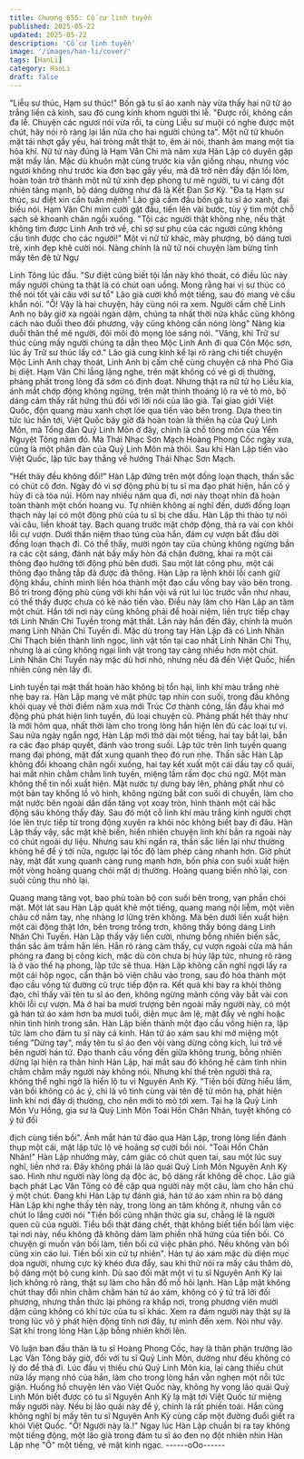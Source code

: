 ```yaml
---
title: Chương 655: Cố cư linh tuyền
published: 2025-05-22
updated: 2025-05-22
description: 'Cố cư linh tuyền'
image: '/images/han-li/cover/'
tags: [HanLi]
category: HanLi
draft: false
---
```


"Liễu sư thúc, Hạm sư thúc!"
Bốn gã tu sĩ áo xanh này vừa thấy hai nữ tử áo trắng liền cả kinh,
sau đó cung kính khom người thi lễ.
"Được rồi, không cần đa lễ. Chuyện các ngươi nói vừa rồi, ta cùng
Liễu sư muội có nghe được một chút, hãy nói rõ ràng lại lần nữa
cho hai người chúng ta".
Một nữ tử khuôn mặt tái nhợt gầy yếu, hai tròng mắt thật to, êm ái
nói, thanh âm mang một tia hỏa khí.
Nữ tử này đúng là Hạm Vân Chi mà năm xưa Hàn Lập có duyên
gặp mặt mấy lần. Mặc dù khuôn mặt cùng trước kia vẫn giống
nhau, nhưng vóc ngươi không như trước kia đơn bạc gầy yếu,
mà đã trở nên đầy đặn lồi lõm, hoàn toàn trở thành một nữ tử
xinh đẹp phong tư mê người, tu vi càng đột nhiên tăng mạnh, bộ
dáng dường như đã là Kết Đan Sơ Kỳ.
"Đa tạ Hạm sư thúc, sư điệt xin cẩn tuân mệnh" Lão già cầm đầu
bốn gã tu sĩ áo xanh, đại biểu nói.
Hạm Vân Chi mỉm cười gật đầu, tiến lên vài bước, tùy ý tìm một
chỗ sạch sẽ khoanh chân ngồi xuống.
"Tội các người thật không nhẹ, nếu thật không tìm được Linh Anh
trở về, chỉ sợ sư phụ của các người cũng không cầu tình được
cho các người!"
Một vị nữ tử khác, mày phượng, bộ dáng tươi trẻ, xinh đẹp khẽ
cười nói.
Nàng chính là nữ tử nói chuyện làm bừng tỉnh mấy tên đệ tử Ngự

Linh Tông lúc đầu.
"Sư điệt cũng biết tội lần này khó thoát, có điều lúc này mấy người
chúng ta thật là có chút oan uổng. Mong rằng hai vị sư thúc có thể
nói tốt vài câu với sư tổ" Lão già cười khổ một tiếng, sau đó mang
vẻ cầu khẩn nói.
"Ồ! Vậy là hai chuyện, hãy cùng nói ra xem. Người cấm chế Linh
Anh nọ bây giờ xa ngoài ngàn dặm, chúng ta nhất thời nửa khắc
cũng không cách nào đuổi theo đối phương, vậy cũng không cần
nóng lòng" Nàng kia duỗi thân thể mê người, đôi môi đỏ mọng lóe
sáng nói.
"Vâng, khi Trữ sư thúc cùng mấy người chúng ta dẫn theo Mộc
Linh Anh đi qua Côn Mộc sơn, lúc ấy Trữ sư thúc lấy cớ."
Lão giả cung kính kể lại rõ ràng chi tiết chuyện Mộc Linh Anh
chạy thoát, Linh Anh bị cấm chế cùng chuyện cả nhà Phó Gia bị
diệt.
Hạm Vân Chi lẳng lặng nghe, trên mặt không có vẻ gì dị thường,
phảng phất trong lòng đã sớm có định đoạt.
Nhưng thật ra nữ tử họ Liễu kia, ánh mắt chớp động không
ngừng, trên mặt thỉnh thoảng lộ ra vẻ tò mò, bộ dáng cảm thấy rất
hứng thú đối với lời nói của lão già.
Tại giao giới Việt Quốc, độn quang màu xanh chợt lóe qua tiến
vào bên trong.
Dựa theo tin tức lúc hắn tới, Việt Quốc bây giờ đã hoàn toàn là
thiên hạ của Quỷ Linh Môn, mà Tổng đàn Quỷ Linh Môn ở đây,
chính là chỗ tông môn của Yểm Nguyệt Tông năm đó.
Mà Thái Nhạc Sơn Mạch Hoàng Phong Cốc ngày xưa, cũng là
một phân đàn của Quỷ Linh Môn mà thôi.
Sau khi Hàn Lập tiến vào Việt Quốc, lập tức bay thẳng về hướng
Thái Nhạc Sơn Mạch.

"Hết thảy đều không đổi!" Hàn Lập đứng trên một đống loạn
thạch, thần sắc có chút cô đơn.
Ngày đó vì sợ động phủ bị tu sĩ ma đạo phát hiện, hắn cố ý hủy đi
cả tòa núi. Hôm nay nhiều năm qua đi, nơi này thoạt nhìn đã hoàn
toàn thành một chốn hoang vu. Tự nhiên không ai nghĩ đến, dưới
đống loạn thạch này lại có một động phủ của tu sĩ bị che dấu.
Hàn Lập thì thào tự nói vài câu, liền khoát tay. Bạch quang trước
mặt chớp động, thả ra vài con khôi lỗi cự vượn.
Dưới thần niệm thao túng của hắn, đám cự vượn bắt đầu dời
đống loạn thạch đi.
Có thể thấy, mười ngón tay của chúng không ngừng bắn ra các
cột sáng, đánh nát bấy mấy hòn đá chặn đường, khai ra một cái
thông đạo hướng tới động phủ bên dưới.
Sau một lát công phu, một cái thông đạo thẳng tắp đã được đả
thông.
Hàn Lập ra lệnh khôi lỗi canh giữ động khẩu, chính mình liền hóa
thành một đạo cầu vồng bay vào bên trong.
Bố trí trong động phủ cùng với khi hắn vội vã rút lui lúc trước vẫn
như nhau, có thể thấy được chưa có kẻ nào tiến vào. Điều này
làm cho Hàn Lập an tâm một chút.
Hắn tới nơi này cũng không phải để hoài niệm, liền trực tiếp chạy
tới Linh Nhãn Chi Tuyền trong mật thất.
Lần này hắn đến đây, chính là muốn mang Linh Nhãn Chi Tuyền
đi.
Mặc dù trong tay Hàn Lập đã có Linh Nhãn Chi Thạch biến thành
linh ngọc, linh vật tồn tại cao nhất Linh Nhãn Chi Thụ, nhưng là ai
cũng không ngại linh vật trong tay càng nhiều hơn một chút.
Linh Nhãn Chi Tuyền này mặc dù hơi nhỏ, nhưng nếu đã đến Việt
Quốc, hiển nhiên cũng nên lấy đi.

Linh tuyền tại mật thất hoàn hảo không bị tổn hại, linh khí màu
trắng nhè nhẹ bay ra. Hàn Lập mang vẻ mặt phức tạp nhìn con
suối, trong đầu không khỏi quay về thời điềm năm xưa mới Trúc
Cơ thành công, lần đầu khai mở động phủ phát hiện linh tuyền,
đủ loại chuyện cũ.
Phảng phất hết thảy như là mới hôm qua, nhất thời làm cho trong
lòng hắn hiện lên đủ các loại tư vị.
Sau nửa ngày ngẩn ngơ, Hàn Lập mới thở dài một tiếng, hai tay
bắt lại, bắn ra các đạo pháp quyết, đánh vào trong suối.
Lập tức trên linh tuyền quang mang đại phóng, mặt đất xung
quanh theo đó run nhẹ.
Thần sắc Hàn Lập không đổi khoang chân ngồi xuống, hai tay kết
xuất một cái dấu tay cổ quái, hai mắt nhìn chằm chằm linh tuyền,
miệng lầm rầm đọc chú ngữ.
Một màn không thể tin nổi xuất hiện.
Mặt nước tự dưng bay lên, phảng phất như có một bàn tay khổng
lồ vô hình, không ngừng bắt con suối di chuyển, làm cho mặt
nước bên ngoài dần dần tăng vọt xoay tròn, hình thành một cái
hắc động sâu không thấy đáy.
Sau đó một cỗ linh khí màu trắng kinh người chợt lóe lên trực tiếp
từ trong động xuyên ra khỏi nóc không biết bay đi đâu.
Hàn Lập thấy vậy, sắc mặt khẽ biến, hiển nhiên chuyện linh khí
bắn ra ngoài này có chút ngoài dự liệu. Nhưng sau khi ngẩn ra,
thần sắc liền lại như thường không hề để ý tới nữa, ngược lại tốc
độ làm phép càng nhanh hơn.
Giờ phút này, mặt đất xung quanh càng rung mạnh hơn, bốn phía
con suối xuất hiện một vòng hoàng quang chói mặt dị thường.
Hoàng quang biến nhỏ lại, con suối cũng thu nhỏ lại.

Quang mang tăng vọt, bao phủ toàn bộ con suối bên trong, vạn
phần chói mặt.
Một lát sau Hàn Lập quát khẽ một tiếng, quang mang nội liễm,
một viên châu cỡ nắm tay, nhẹ nhàng lơ lửng trên không.
Mà bên dưới liền xuất hiện một cái động thật lớn, bên trong trống
trơn, không thấy bóng dáng Linh Nhãn Chi Tuyền.
Hàn Lập thấy vậy liền cười, nhưng bỗng nhiên biến sắc, thần sắc
âm trầm hẳn lên.
Hắn rõ ràng cảm thấy, cự vượn ngoài cửa mà hắn phóng ra đang
bị công kích, mặc dù còn chưa bị hủy lập tức, nhưng rõ ràng là ở
vào thế hạ phong, lập tức sẽ thua.
Hàn Lập không cần nghĩ ngợi lấy ra một cái hộp ngọc, cẩn thận
bỏ viên châu vào trong, sau đó hóa thành một đạo cầu vồng từ
đường cũ trực tiếp độn ra.
Kết quả khi bay ra khỏi thông đạo, chỉ thấy vài tên tu sĩ áo đen,
không ngừng mãnh công vây bắt vài con khôi lỗi cự vượn. Mà ở
hai ba mươi trượng bên ngoài mấy người này, có một gã hán tử
áo xám hơn ba mươi tuổi, diện mục âm lệ, mặt đầy vẻ nghi hoặc
nhìn tình hình trong sân.
Hàn Lập biến thành một đạo cầu vồng hiện ra, lập tức làm cho
đám tu sĩ này cả kinh. Hán tử áo xám sau khi mở miệng một tiếng
"Dừng tay", mấy tên tu sĩ áo đen vội vàng dừng công kích, lui trở
về bên người hán tử.
Đạo thanh cầu vồng đến giữa không trung, bỗng nhiên dừng lại
hiện ra thân hình Hàn Lập, hai mắt sau đó không hế cảm tình
nhìn chằm chằm mấy người này không nói. Nhưng khí thế trên
người thả ra, không thể nghi ngờ là hiển lộ tu vi Nguyên Anh Kỳ.
"Tiền bối đừng hiểu lầm, vãn bối không có ác ý, chỉ là vô tình
cùng vài tên đệ tử môn hạ, phát hiện linh khí nơi đây dị thường,
cho nên mới tò mò tới xem. Tại hạ là Quỷ Linh Môn Vu Hồng, gia
sư là Quỷ Linh Môn Toái Hồn Chân Nhân, tuyệt không có ý tứ đối

địch cùng tiền bối".
Ánh mắt hán tử đảo qua Hàn Lập, trong lòng liền đánh thụp một
cái, mặt lập tức lộ vẻ hoảng sợ cười bồi nói.
"Toái Hồn Chân Nhân!"
Hàn Lập nhướng mày, cảm giác có chút quen tai, sau một lúc suy
nghĩ, liền nhớ ra.
Đây không phải là lão quái Quỷ Linh Môn Nguyên Anh Kỳ sao.
Hình như người này lòng dạ độc ác, bộ dáng rất không dễ chọc.
Lão giả bạch phát Lạc Vân Tông có đề cập qua người này một
câu, làm cho hắn chú ý một chút.
Đang khi Hàn Lập tự đánh giá, hán tử áo xám nhìn ra bộ dáng
Hàn Lập khi nghe thấy tên này, trong lòng an tâm không ít, nhưng
vẫn có chút lo lắng cười nói
"Tiền bối cũng nhận thức gia sư, chẳng lẽ là người quen cũ của
người. Tiểu bối thật đáng chết, thật không biết tiền bối làm việc tại
nơi này, nếu không đã không dám làm phiền nhã hứng của tiến
bối. Có chuyện gì muốn vãn bối làm, tiền bối cứ việc phân phó.
Nếu không vãn bối cũng xin cáo lui. Tiền bối xin cứ tự nhiên".
Hán tự áo xám mặc dù diện mục dọa người, nhưng cực kỳ khéo
đưa đẩy, sau khi thử nói ra mấy câu thăm dò, bộ dáng một bộ
cung kính. Dù sao đối mặt một vị tu sĩ Nguyên Anh Kỳ lai lịch
không rõ ràng, thật sự làm cho hắn đổ mồ hôi lạnh.
Hàn Lập mặt không chút thay đổi nhìn chằm chằm hán tử áo xám,
không có ý tứ trả lời đối phương, nhưng thần thức lại phóng ra
khắp nơi, trong phương viên mười dặm cũng không có khí tức
của tu sĩ khác.
Xem ra đám người này thật sự là trong lúc vô ý phát hiện động
tĩnh nơi đây, tự mình đến xem. Nói như vậy.
Sát khí trong lòng Hàn Lập bỗng nhiên khởi lên.

Vô luận ban đầu thân là tu sĩ Hoàng Phong Cốc, hay là thân phận
trưởng lão Lạc Vân Tông bây giờ, đối với tu sĩ Quỷ Linh Môn,
dường như đếu không có lý do để thả đi. Lúc đầu vị thiếu chủ
Quỷ Linh Môn kia, lại càng thiếu chút nữa lấy mạng nhỏ của hắn,
làm cho trong lòng hắn vẫn nghẹn một nỗi tức giận.
Huống hồ chuyện lén vào Việt Quốc này, không hy vọng lão quái
Quỷ Linh Môn biết được có tu sĩ Nguyên Anh Kỳ lạ mặt tới Việt
Quốc từ miệng mấy người này. Nếu bị lão quái này để ý, chính là
rất phiền toái.
Hắn cũng không nghĩ bị mấy tên tu sĩ Nguyên Anh Kỳ cùng cấp
một đường đuổi giết ra khỏi Việt Quốc.
"Ô! Người này là.!"
Ngay lúc Hàn Lập chuẩn bị ra tay không một tiếng động, một lão
già trong đám tu sĩ áo đen nọ đột nhiên nhìn Hàn Lập nhẹ "Ô" một
tiếng, vẻ mặt kinh ngạc.
------oOo------
